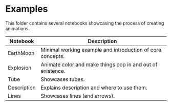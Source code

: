 # Examples

This folder contains several notebooks showcasing the process of creating animations.

| Notebook  | Description |
|-----------|-------------|
| EarthMoon | Minimal working example and introduction of core concepts. |
| Explosion | Animate color and make things pop in and out of existence.|
| Tube      | Showcases tubes. |
| Description | Explains description and where to use them. |
| Lines     | Showcases lines (and arrows). |
